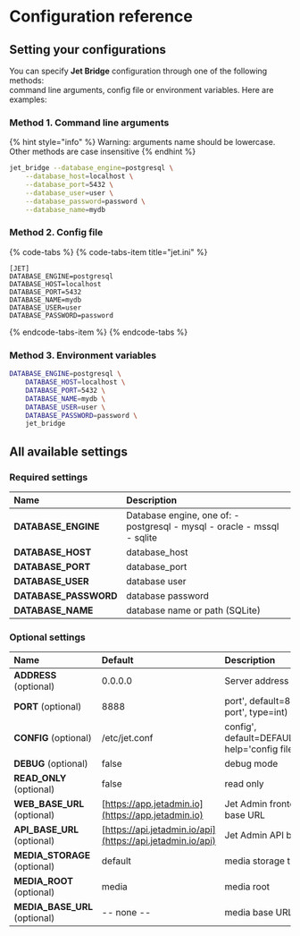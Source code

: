 # Configuration reference

## Setting your configurations

You can specify **Jet Bridge** configuration through one of the following methods:  
command line arguments, config file or environment variables. Here are examples:

### Method 1. Command line arguments

{% hint style="info" %}
Warning: arguments name should be lowercase. Other methods are case insensitive
{% endhint %}

```bash
jet_bridge --database_engine=postgresql \
    --database_host=localhost \
    --database_port=5432 \
    --database_user=user \
    --database_password=password \
    --database_name=mydb
```

### Method 2. Config file

{% code-tabs %}
{% code-tabs-item title="jet.ini" %}
```text
[JET]
DATABASE_ENGINE=postgresql
DATABASE_HOST=localhost
DATABASE_PORT=5432
DATABASE_NAME=mydb
DATABASE_USER=user
DATABASE_PASSWORD=password
```
{% endcode-tabs-item %}
{% endcode-tabs %}

### Method 3. Environment variables

```bash
DATABASE_ENGINE=postgresql \
    DATABASE_HOST=localhost \
    DATABASE_PORT=5432 \
    DATABASE_NAME=mydb \
    DATABASE_USER=user \
    DATABASE_PASSWORD=password \
    jet_bridge
```

## All available settings

### Required settings

| **Name** | Description |
| :--- | :--- |
| **DATABASE\_ENGINE** | Database engine, one of: - postgresql - mysql - oracle - mssql - sqlite |
| **DATABASE\_HOST** | database\_host |
| **DATABASE\_PORT** | database\_port |
| **DATABASE\_USER** | database user |
| **DATABASE\_PASSWORD** | database password |
| **DATABASE\_NAME** | database name or path \(SQLite\) |

### Optional settings

| Name | Default | Description |
| :--- | :--- | :--- |
| **ADDRESS** \(optional\) | 0.0.0.0 | Server address |
| **PORT** \(optional\) | 8888 | port', default=8888, help='server port', type=int\)  |
| **CONFIG** \(optional\) | /etc/jet.conf | config', default=DEFAULT\_CONFIG\_PATH, help='config file path'\)  |
| **DEBUG** \(optional\) | false | debug mode |
| **READ\_ONLY** \(optional\) | false | read only |
| **WEB\_BASE\_URL** \(optional\) | [https://app.jetadmin.io](https://app.jetadmin.io) | Jet Admin frontend application base URL |
| **API\_BASE\_URL** \(optional\) | [https://api.jetadmin.io/api](https://api.jetadmin.io/api) | Jet Admin API base URL |
| **MEDIA\_STORAGE** \(optional\) | default | media storage type |
| **MEDIA\_ROOT** \(optional\) | media | media root |
| **MEDIA\_BASE\_URL** \(optional\) | -- none -- | media base URL |

